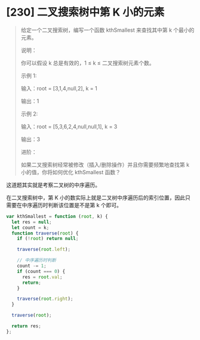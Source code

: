 # [230] 二叉搜索树中第 K 小的元素

> 给定一个二叉搜索树，编写一个函数 kthSmallest 来查找其中第 k 个最小的元素。
>
> 说明：
>
> 你可以假设 k 总是有效的，1 ≤ k ≤ 二叉搜索树元素个数。
>
> 示例 1:
>
> 输入：root = [3,1,4,null,2], k = 1
>
> 输出：1
>
> 示例 2:
>
> 输入：root = [5,3,6,2,4,null,null,1], k = 3
>
> 输出：3
>
> 进阶：
>
> 如果二叉搜索树经常被修改（插入/删除操作）并且你需要频繁地查找第 k 小的值，你将如何优化 kthSmallest 函数？

这道题其实就是考察二叉树的中序遍历。

在二叉搜索树中，第 K 小的数实际上就是二叉树中序遍历后的索引位置，因此只需要在中序遍历时判断该位置是不是第 k 个即可。

```js
var kthSmallest = function (root, k) {
  let res = null;
  let count = k;
  function traverse(root) {
    if (!root) return null;

    traverse(root.left);

    // 中序遍历时判断
    count -= 1;
    if (count === 0) {
      res = root.val;
      return;
    }

    traverse(root.right);
  }

  traverse(root);

  return res;
};
```
